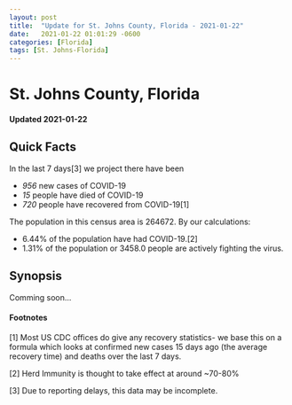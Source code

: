 ```yaml
---
layout: post
title:  "Update for St. Johns County, Florida - 2021-01-22"
date:   2021-01-22 01:01:29 -0600
categories: [Florida]
tags: [St. Johns-Florida]
---
```


# St. Johns County, Florida
#### Updated 2021-01-22

## Quick Facts

In the last 7 days[3] we project there have been
- *956* new cases of COVID-19
- *15* people have died of COVID-19
- *720* people have recovered from COVID-19[1]

The population in this census area is 264672. By our calculations:
- 6.44% of the population have had COVID-19.[2]
- 1.31% of the population or 3458.0 people are actively fighting the virus.

## Synopsis

Comming soon...


#### Footnotes

[1] Most US CDC offices do give any recovery statistics- we base this on a formula which looks at confirmed new cases
15 days ago (the average recovery time) and deaths over the last 7 days.

[2] Herd Immunity is thought to take effect at around ~70-80%

[3] Due to reporting delays, this data may be incomplete.
 
    